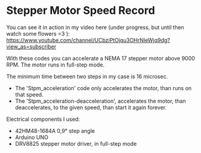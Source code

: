 # Stepper Motor Speed Record

You can see it in action in my video here (under progress, but until then watch some flowers =3 ): https://www.youtube.com/channel/UCbziPtOjqu3OHrNleWjq9dg?view_as=subscriber

 With these codes you can accelerate a NEMA 17 stepper motor above 9000 RPM.
 The motor runs in full-step mode.
 
 The minimum time between two steps in my case is 16 microsec.

- The 'Stpm_acceleration' code only accelerates the motor, than runs on that speed.
- The 'Stpm_acceleration-deacceleration', accelerates the motor, than deaccelerates, to the given speed, than start it again forever.

Electrical components I used:

- 42HM48-1684A 0,9° step angle
- Arduino UNO
- DRV8825 stepper motor driver, in full-step mode
